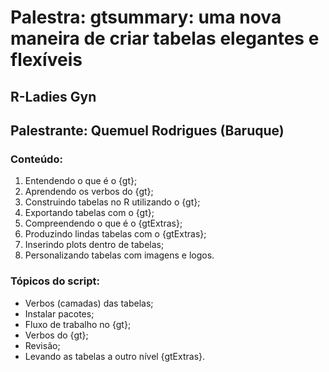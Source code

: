 # Palestra: gtsummary: uma nova maneira de criar tabelas elegantes e flexíveis
## R-Ladies Gyn
## Palestrante: Quemuel Rodrigues (Baruque)

### Conteúdo:

1. Entendendo o que é o {gt};
2. Aprendendo os verbos do {gt};
3. Construindo tabelas no R utilizando o {gt};
4. Exportando tabelas com o {gt};
5. Compreendendo o que é o {gtExtras};
6. Produzindo lindas tabelas com o {gtExtras};
7. Inserindo plots dentro de tabelas;
8. Personalizando tabelas com imagens e logos.

### Tópicos do script:

- Verbos (camadas) das tabelas;
- Instalar pacotes;
- Fluxo de trabalho no {gt};
- Verbos do {gt};
- Revisão;
- Levando as tabelas a outro nível {gtExtras}.
